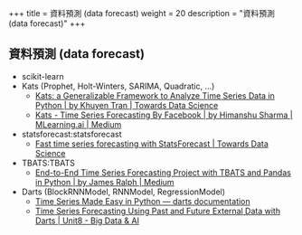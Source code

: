 +++
title = 資料預測 (data forecast)
weight =  20
description = "資料預測 (data forecast)"
+++


## 資料預測 (data forecast)

- scikit-learn
- Kats (Prophet, Holt-Winters, SARIMA, Quadratic, ...)
    - [Kats: a Generalizable Framework to Analyze Time Series Data in Python | by Khuyen Tran | Towards Data Science](https://towardsdatascience.com/kats-a-generalizable-framework-to-analyze-time-series-data-in-python-3c8d21efe057)
    - [Kats - Time Series Forecasting By Facebook | by Himanshu Sharma | MLearning.ai | Medium](https://medium.com/mlearning-ai/kats-time-series-forecasting-by-facebook-a2741794d814)
- statsforecast:statsforecast
    - [Fast time series forecasting with StatsForecast | Towards Data Science](https://towardsdatascience.com/fast-time-series-forecasting-with-statsforecast-694d1670a2f3)
- TBATS:TBATS
    - [End-to-End Time Series Forecasting Project with TBATS and Pandas in Python | by James Ralph | Medium](https://medium.com/@james.ralph8555/end-to-end-time-series-forecasting-project-with-tbats-and-pandas-in-python-4c56a2771023)
- Darts (BlockRNNModel, RNNModel, RegressionModel)
    - [Time Series Made Easy in Python — darts documentation](https://unit8co.github.io/darts/)
    - [Time Series Forecasting Using Past and Future External Data with Darts | Unit8 - Big Data & AI](https://medium.com/unit8-machine-learning-publication/time-series-forecasting-using-past-and-future-external-data-with-darts-1f0539585993)

